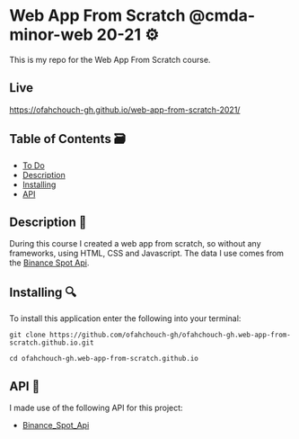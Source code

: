 # Web App From Scratch @cmda-minor-web 20-21 ⚙️

This is my repo for the Web App From Scratch course.

## Live
https://ofahchouch-gh.github.io/web-app-from-scratch-2021/

## Table of Contents 🗃
* [To Do](#to-do-)
* [Description](#description-)
* [Installing](#installing-)
* [API](#api-)

## Description 📝
During this course I created a web app from scratch, so without any frameworks, using HTML, CSS and Javascript. The data I use comes from the [Binance Spot Api](#api-).

## Installing 🔍
To install this application enter the following into your terminal:
```
git clone https://github.com/ofahchouch-gh/ofahchouch-gh.web-app-from-scratch.github.io.git

cd ofahchouch-gh.web-app-from-scratch.github.io
```

## API 🐒
I made use of the following API for this project:

* [Binance_Spot_Api](https://github.com/binance/binance-spot-api-docs/blob/master/rest-api.md)